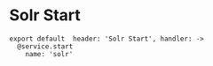 
# Solr Start

    export default  header: 'Solr Start', handler: ->
      @service.start
        name: 'solr'
